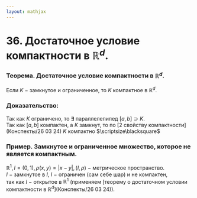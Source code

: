 ```yaml
---  
layout: mathjax  
---  
```

  
# 36. Достаточное условие компактности в $\mathbb{R}^d$.  
  
### Теорема. Достаточное условие компактности в $\mathbb{R}^d$.  
Если $K~-~$замкнутое и ограниченное, то $K$ компактное в $\mathbb{R}^d$.  
  
### Доказательство:  
Так как $K$ ограничено, то $\exists$ параллелепипед $[a,b]\supset K$.  
Так как $[a,b]$ компактен, а $K$ замкнут, то по [2 свойству компактности](Конспекты/26 03 24) $K$ компактно  $\scriptsize\blacksquare$  
  
### Пример. Замкнутое и ограниченное множество, которое не является компактным.  
$\mathbb{R}^1,I=(0,1),\rho(x,y)=|x-y|,(I,\rho)~-~$метрическое пространство.  
$I~-~$замкнутое в $I$, $I~-~$ограничен (сам себе шар) и не компактен,  
так как $I~-~$открытое в $\mathbb{R}^1$ (применяем [теорему о достаточном условии компактности в $\mathbb{R}^d$](Конспекты/26 03 24)).  
